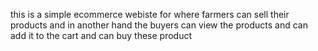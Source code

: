 this is a simple ecommerce webiste for where farmers can sell their products and in another hand the buyers can view the products and can add it to the cart 
and can buy these product  
